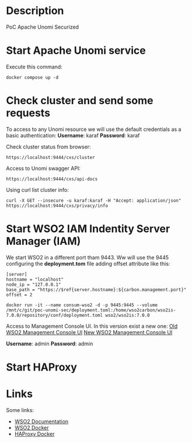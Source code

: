 # Description
PoC Apache Unomi Securized

# Start Apache Unomi service
Execute this command:

```
docker compose up -d
```

# Check cluster and send some requests
To access to any Unomi resource we will use the default credentials as a basic authentication:
**Username**: karaf
**Password**: karaf

Check cluster status from browser:
```
https://localhost:9444/cxs/cluster
```

Access to Unomi swagger API:
```
https://localhost:9444/cxs/api-docs
```

Using curl list cluster info:
```
curl -X GET --insecure -u karaf:karaf -H "Accept: application/json" https://localhost:9444/cxs/privacy/info
```

# Start WSO2 IAM Indentity Server Manager (IAM)
We start WSO2 in a different port tham 9443. Ww will use the 9445 configuring the **deployment.tom** file adding offset attribute like this:

```
[server]
hostname = "localhost"
node_ip = "127.0.0.1"
base_path = "https://$ref{server.hostname}:${carbon.management.port}"
offset = 2
```

```
docker run -it --name consum-wso2 -d -p 9445:9445 --volume /mnt/c/git/poc-unomi-sec/deployment.toml:/home/wso2carbon/wso2is-7.0.0/repository/conf/deployment.toml wso2/wso2is:7.0.0
```

Access to Management Console UI. In this version exist a new one:
[Old WSO2 Management Console UI](https://localhost:9445/carbon)
[New WSO2 Management Console UI](https://localhost:9445/console)

**Username**: admin
**Password**: admin

# Start HAProxy

# Links

Some links:

- [WSO2 Documentation](https://is.docs.wso2.com/en/latest/)
- [WSO2 Docker](https://hub.docker.com/r/wso2/wso2is)
- [HAProxy Docker](https://hub.docker.com/_/haproxy)
